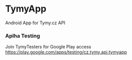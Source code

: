TymyApp
=======

Android App for Tymy.cz API


### Aplha Testing 
Join TymyTesters for Google Play access
https://play.google.com/apps/testing/cz.tymy.api.tymyapp
